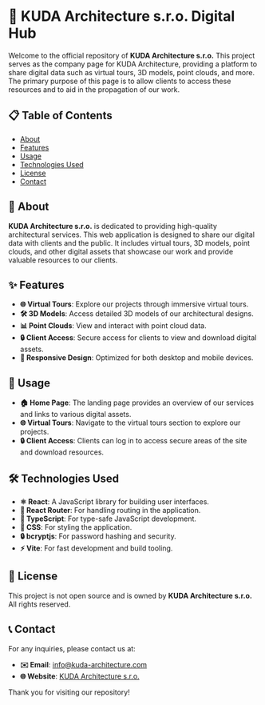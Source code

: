 # 🏢 KUDA Architecture s.r.o. Digital Hub

Welcome to the official repository of **KUDA Architecture s.r.o.** This project serves as the company page for KUDA Architecture, providing a platform to share digital data such as virtual tours, 3D models, point clouds, and more. The primary purpose of this page is to allow clients to access these resources and to aid in the propagation of our work.

## 📋 Table of Contents

- [About](#about)
- [Features](#features)
- [Usage](#usage)
- [Technologies Used](#technologies-used)
- [License](#license)
- [Contact](#contact)

## 📖 About

**KUDA Architecture s.r.o.** is dedicated to providing high-quality architectural services. This web application is designed to share our digital data with clients and the public. It includes virtual tours, 3D models, point clouds, and other digital assets that showcase our work and provide valuable resources to our clients.

## ✨ Features

- **🌐 Virtual Tours**: Explore our projects through immersive virtual tours.
- **🛠️ 3D Models**: Access detailed 3D models of our architectural designs.
- **📊 Point Clouds**: View and interact with point cloud data.
- **🔒 Client Access**: Secure access for clients to view and download digital assets.
- **📱 Responsive Design**: Optimized for both desktop and mobile devices.

## 🚀 Usage

- **🏠 Home Page**: The landing page provides an overview of our services and links to various digital assets.
- **🌐 Virtual Tours**: Navigate to the virtual tours section to explore our projects.
- **🔒 Client Access**: Clients can log in to access secure areas of the site and download resources.

## 🛠️ Technologies Used

- **⚛️ React**: A JavaScript library for building user interfaces.
- **🔀 React Router**: For handling routing in the application.
- **📝 TypeScript**: For type-safe JavaScript development.
- **🎨 CSS**: For styling the application.
- **🔒 bcryptjs**: For password hashing and security.
- **⚡ Vite**: For fast development and build tooling.

## 📜 License

This project is not open source and is owned by **KUDA Architecture s.r.o.** All rights reserved.

## 📞 Contact

For any inquiries, please contact us at:

- **✉️ Email**: info@kuda-architecture.com
- **🌐 Website**: [KUDA Architecture s.r.o.](https://www.kuda-architecture.com)

Thank you for visiting our repository!
